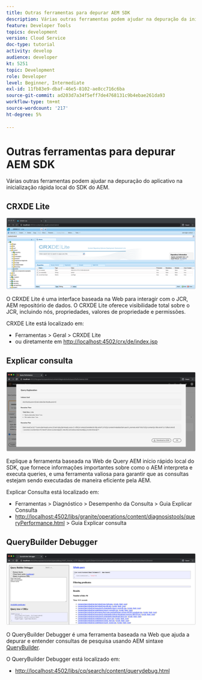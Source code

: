 ```yaml
---
title: Outras ferramentas para depurar AEM SDK
description: Várias outras ferramentas podem ajudar na depuração da inicialização rápida local do SDK do AEM.
feature: Developer Tools
topics: development
version: Cloud Service
doc-type: tutorial
activity: develop
audience: developer
kt: 5251
topic: Development
role: Developer
level: Beginner, Intermediate
exl-id: 11fb83e9-dbaf-46e5-8102-ae8cc716c6ba
source-git-commit: ad203d7a34f5eff7de4768131c9b4ebae261da93
workflow-type: tm+mt
source-wordcount: '217'
ht-degree: 5%

---
```


# Outras ferramentas para depurar AEM SDK

Várias outras ferramentas podem ajudar na depuração do aplicativo na inicialização rápida local do SDK do AEM.

## CRXDE Lite

![CRXDE Lite](./assets/other-tools/crxde-lite.png)

O CRXDE Lite é uma interface baseada na Web para interagir com o JCR, AEM repositório de dados. O CRXDE Lite oferece visibilidade total sobre o JCR, incluindo nós, propriedades, valores de propriedade e permissões.

CRXDE Lite está localizado em:

+ Ferramentas > Geral > CRXDE Lite
+ ou diretamente em [http://localhost:4502/crx/de/index.jsp](http://localhost:4502/crx/de/index.jsp)

## Explicar consulta

![Explicar consulta](./assets/other-tools/explain-query.png)

Explique a ferramenta baseada na Web de Query AEM início rápido local do SDK, que fornece informações importantes sobre como o AEM interpreta e executa queries, e uma ferramenta valiosa para garantir que as consultas estejam sendo executadas de maneira eficiente pela AEM.

Explicar Consulta está localizado em:

+ Ferramentas > Diagnóstico > Desempenho da Consulta > Guia Explicar Consulta
+ [http://localhost:4502/libs/granite/operations/content/diagnosistools/queryPerformance.html](http://localhost:4502/libs/granite/operations/content/diagnosistools/queryPerformance.html)  > Guia Explicar consulta

## QueryBuilder Debugger

![QueryBuilder Debugger](./assets/other-tools/query-debugger.png)

O QueryBuilder Debugger é uma ferramenta baseada na Web que ajuda a depurar e entender consultas de pesquisa usando AEM sintaxe [QueryBuilder](https://experienceleague.adobe.com/docs/experience-manager-65/developing/platform/query-builder/querybuilder-api.html).

O QueryBuilder Debugger está localizado em:

+ [http://localhost:4502/libs/cq/search/content/querydebug.html](http://localhost:4502/libs/cq/search/content/querydebug.html)

